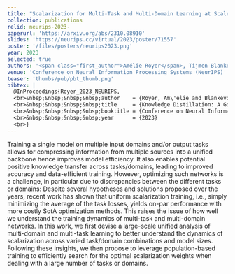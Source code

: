 ```yaml
---
title: "Scalarization for Multi-Task and Multi-Domain Learning at Scale"
collection: publications
relid: neurips-2023-
paperurl: 'https://arxiv.org/abs/2310.08910'
slides: 'https://neurips.cc/virtual/2023/poster/71557'
poster: '/files/posters/neurips2023.png'
year: 2023
selected: true
authors: '<span class="first_author">Amélie Royer</span>, Tijmen Blankevoort, Babak Ehteshami Bejnordi'
venue: 'Conference on Neural Information Processing Systems (NeurIPS)'
teaser: 'thumbs/pub/pbt_thumb.png'
bibtex: |
  @InProceedings{Royer_2023_NEURIPS,
  <br>&nbsp;&nbsp;&nbsp;&nbsp;author    = {Royer, Am\'elie and Blankevoort, Tijmen and Ehteshami Bejnordi, Babak},
  <br>&nbsp;&nbsp;&nbsp;&nbsp;title     = {Knowledge Distillation: A Good Teacher Is Patient and Consistent},
  <br>&nbsp;&nbsp;&nbsp;&nbsp;booktitle = {Conference on Neural Information Processing Systems (NeurIPS)},
  <br>&nbsp;&nbsp;&nbsp;&nbsp;year      = {2023}
  <br>}
---
```


Training a single model on multiple input domains and/or output tasks allows for compressing information from multiple sources into a unified backbone hence improves model efficiency. It also enables potential positive knowledge transfer across tasks/domains, leading to improved accuracy and data-efficient training. However, optimizing such networks is a challenge, in particular due to discrepancies between the different tasks or domains: Despite several hypotheses and solutions proposed over the years, recent work has shown that uniform scalarization training, i.e., simply minimizing the average of the task losses, yields on-par performance with more costly SotA optimization methods. This raises the issue of how well we understand the training dynamics of multi-task and multi-domain networks. In this work, we first devise a large-scale unified analysis of multi-domain and multi-task learning to better understand the dynamics of scalarization across varied task/domain combinations and model sizes. Following these insights, we then propose to leverage population-based training to efficiently search for the optimal scalarization weights when dealing with a large number of tasks or domains.